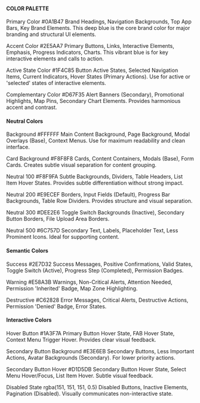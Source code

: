 #### COLOR PALETTE

Primary Color
#0A1B47
Brand Headings, Navigation Backgrounds, Top App Bars, Key Brand Elements. This deep blue is the core brand color for major branding and structural UI elements.

Accent Color
#2E5AA7
Primary Buttons, Links, Interactive Elements, Emphasis, Progress Indicators, Charts. This vibrant blue is for key interactive elements and calls to action.

Active State Color
#1F4C85
Button Active States, Selected Navigation Items, Current Indicators, Hover States (Primary Actions). Use for active or 'selected' states of interactive elements.

Complementary Color
#D67F35
Alert Banners (Secondary), Promotional Highlights, Map Pins, Secondary Chart Elements. Provides harmonious accent and contrast.

#### Neutral Colors

Background
#FFFFFF
Main Content Background, Page Background, Modal Overlays (Base), Context Menus. Use for maximum readability and clean interface.

Card Background
#F8F8F8
Cards, Content Containers, Modals (Base), Form Cards. Creates subtle visual separation for content grouping.

Neutral 100
#F8F9FA
Subtle Backgrounds, Dividers, Table Headers, List Item Hover States. Provides subtle differentiation without strong impact.

Neutral 200
#E9ECEF
Borders, Input Fields (Default), Progress Bar Backgrounds, Table Row Dividers. Provides structure and visual separation.

Neutral 300
#DEE2E6
Toggle Switch Backgrounds (Inactive), Secondary Button Borders, File Upload Area Borders.

Neutral 500
#6C757D
Secondary Text, Labels, Placeholder Text, Less Prominent Icons. Ideal for supporting content.

#### Semantic Colors

Success
#2E7D32
Success Messages, Positive Confirmations, Valid States, Toggle Switch (Active), Progress Step (Completed), Permission Badges.

Warning
#E58A3B
Warnings, Non-Critical Alerts, Attention Needed, Permission 'Inherited' Badge, Map Zone Highlighting.

Destructive
#C62828
Error Messages, Critical Alerts, Destructive Actions, Permission 'Denied' Badge, Error States.

#### Interactive Colors

Hover Button
#1A3F7A
Primary Button Hover State, FAB Hover State, Context Menu Trigger Hover. Provides clear visual feedback.

Secondary Button Background
#E3E6EB
Secondary Buttons, Less Important Actions, Avatar Backgrounds (Secondary). For lower priority actions.

Secondary Button Hover
#D1D5DB
Secondary Button Hover State, Select Menu Hover/Focus, List Item Hover. Subtle visual feedback.

Disabled State
rgba(151, 151, 151, 0.5)
Disabled Buttons, Inactive Elements, Pagination (Disabled). Visually communicates non-interactive state.
